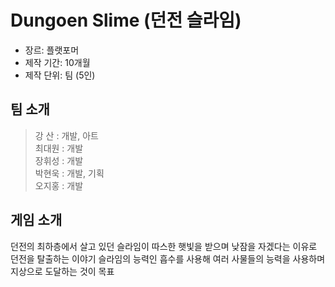 # Dungoen Slime (던전 슬라임)
- 장르: 플랫포머
- 제작 기간: 10개월
- 제작 단위: 팀 (5인)

## 팀 소개
> 강 산 : 개발, 아트 <br>
> 최대원 : 개발 <br>
> 장휘성 : 개발 <br>
> 박현욱 : 개발, 기획 <br>
> 오지홍 : 개발 <br>

## 게임 소개
던전의 최하층에서 살고 있던 슬라임이 따스한 햇빛을 받으며 낮잠을 자겠다는 이유로 던전을 탈출하는 이야기
슬라임의 능력인 흡수를 사용해 여러 사물들의 능력을 사용하며 지상으로 도달하는 것이 목표
